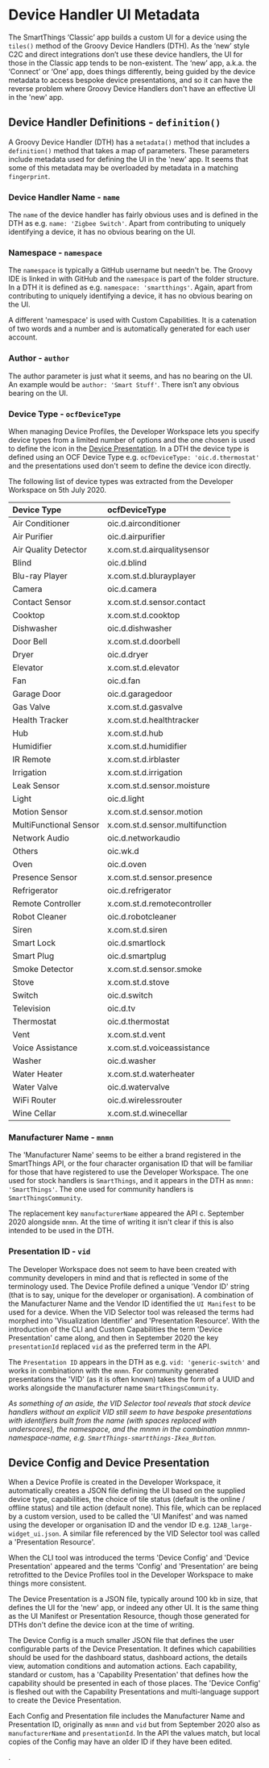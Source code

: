 # Device Handler UI Metadata
The SmartThings ‘Classic’ app builds a custom UI for a device using the `tiles()` method of the Groovy Device Handlers (DTH). 
As the ‘new’ style C2C and direct integrations don’t use these device handlers, the UI for those in the Classic app tends to be non-existent. 
The ‘new’ app, a.k.a. the ‘Connect’ or ‘One’ app, does things differently, being guided by the device metadata to access bespoke device presentations,
and so it can have the reverse problem where Groovy Device Handlers don't have an effective UI in the 'new' app.

## Device Handler Definitions - `definition()`
A Groovy Device Handler (DTH) has a `metadata()` method that includes a `definition()` method that takes a map of parameters. These parameters include
metadata used for defining the UI in the 'new' app. It seems that some of this metadata may be overloaded by metadata in a matching `fingerprint`.

### Device Handler Name - `name`
The `name` of the device handler has fairly obvious uses and is defined in the DTH as e.g. `name: 'Zigbee Switch'`. Apart from contributing to uniquely identifying a device, it has no obvious bearing on the UI.

### Namespace - `namespace`
The `namespace` is typically a GitHub username but needn't be. The Groovy IDE is linked in with GitHub and the `namespace` is part of the folder structure.
In a DTH it is defined as e.g. `namespace: 'smartthings'`. Again, apart from contributing to uniquely identifying a device, it has no obvious bearing on the UI.

A different 'namespace' is used with Custom Capabilities. It is a catenation of two words and a number and is automatically generated for each user account.
 
### Author - `author`
The author parameter is just what it seems, and has no bearing on the UI. An example would be `author: 'Smart Stuff'`. There isn’t any obvious bearing on the UI.

### Device Type - `ocfDeviceType`
When managing Device Profiles, the Developer Workspace lets you specify device types from a limited number of options and the one chosen is used to define the icon in the [Device Presentation](#device-config-and-device-presentation). 
In a DTH the device type is defined using an OCF Device Type  e.g. `ocfDeviceType: 'oic.d.thermostat'` and the presentations used don't seem to define the device icon directly.

The following list of device types was extracted from the Developer Workspace on 5th July 2020.

Device Type|ocfDeviceType
:---|:---
Air Conditioner|oic.d.airconditioner
Air Purifier|oic.d.airpurifier
Air Quality Detector|x.com.st.d.airqualitysensor
Blind|oic.d.blind
Blu-ray Player|x.com.st.d.blurayplayer
Camera|oic.d.camera
Contact Sensor|x.com.st.d.sensor.contact
Cooktop|x.com.st.d.cooktop
Dishwasher|oic.d.dishwasher
Door Bell|x.com.st.d.doorbell
Dryer|oic.d.dryer
Elevator|x.com.st.d.elevator
Fan|oic.d.fan
Garage Door|oic.d.garagedoor
Gas Valve|x.com.st.d.gasvalve
Health Tracker|x.com.st.d.healthtracker
Hub|x.com.st.d.hub
Humidifier|x.com.st.d.humidifier
IR Remote|x.com.st.d.irblaster
Irrigation|x.com.st.d.irrigation
Leak Sensor|x.com.st.d.sensor.moisture
Light|oic.d.light
Motion Sensor|x.com.st.d.sensor.motion
MultiFunctional Sensor|x.com.st.d.sensor.multifunction
Network Audio|oic.d.networkaudio
Others|oic.wk.d
Oven|oic.d.oven
Presence Sensor|x.com.st.d.sensor.presence
Refrigerator|oic.d.refrigerator
Remote Controller|x.com.st.d.remotecontroller
Robot Cleaner|oic.d.robotcleaner
Siren|x.com.st.d.siren
Smart Lock|oic.d.smartlock
Smart Plug|oic.d.smartplug
Smoke Detector|x.com.st.d.sensor.smoke
Stove|x.com.st.d.stove
Switch|oic.d.switch
Television|oic.d.tv
Thermostat|oic.d.thermostat
Vent|x.com.st.d.vent
Voice Assistance|x.com.st.d.voiceassistance
Washer|oic.d.washer
Water Heater|x.com.st.d.waterheater
Water Valve|oic.d.watervalve
WiFi Router|oic.d.wirelessrouter
Wine Cellar|x.com.st.d.winecellar

### Manufacturer Name - `mnmn`
The 'Manufacturer Name' seems to be either a brand registered in the SmartThings API, or the four character organisation ID 
that will be familiar for those that have registered to use the Developer Workspace. The one used for stock handlers is 
`SmartThings`, and it appears in the DTH as `mnmn: 'SmartThings'`. The one used for community handlers is `SmartThingsCommunity`.

The replacement key `manufacturerName` appeared the API c. September 2020 alongside `mnmn`. At the time of writing it isn't clear if
this is also intended to be used in the DTH.

### Presentation ID - `vid`
The Developer Workspace does not seem to have been created with community developers in mind and that is reflected in some of the terminology used.
The Device Profile defined a unique 'Vendor ID' string (that is to say, unique for the developer or organisation). A combination of the Manufacturer Name
and the Vendor ID identified the `UI Manifest` to be used for a device. When the VID Selector tool was released the terms had morphed into 'Visualization Identifier'
and 'Presentation Resource'. With the introduction of the CLI and Custom Capabilities the term 'Device Presentation' came along, and then in September 2020 the key 
`presentationId` replaced `vid` as the preferred term in the API.

The `Presentation ID` appears in the DTH as e.g. `vid: 'generic-switch'` and works in combinationn with the `mnmn`. For community generated presentations the 'VID' 
(as it is often known) takes the form of a UUID and works alongside the manufacturer name `SmartThingsCommunity`.

*As something of an aside, the VID Selector tool reveals that stock device handlers without an explicit VID still seem to have bespoke presentations with identifiers
built from the name (with spaces replaced with underscores), the namespace, and the mnmn in the combination mnmn-namespace-name, 
e.g. `SmartThings-smartthings-Ikea_Button`.*

## Device Config and Device Presentation
When a Device Profile is created in the Developer Workspace, it automatically creates a JSON file defining the UI based on the supplied device type, capabilities, 
the choice of tile status (default is the online / offline status) and tile action (default none). 
This file, which can be replaced by a custom version, used to be called the 'UI Manifest' and was named using the developer or organisation ID and the vendor ID 
e.g. `12AB_large-widget_ui.json`. A similar file referenced by the VID Selector tool was called a 'Presentation Resource'.

When the CLI tool was introduced the terms 'Device Config' and 'Device Presentation' appeared and the terms 'Config' and 'Presentation' are being retrofitted to the
Device Profiles tool in the Developer Workspace to make things more consistent. 

The Device Presentation is a JSON file, typically around 100 kb in size,
that defines the UI for the 'new' app, or indeed any other UI. It is the same thing as the UI Manifest or Presentation Resource, though those generated for
DTHs don't define the device icon at the time of writing.

The Device Config is a much smaller JSON file that defines the user configurable parts of the Device Presentation. It defines which capabilities should
be used for the dashboard status, dashboard actions, the details view, automation conditions and automation actions. Each capability, standard or custom, has a
'Capability Presentation' that defines how the capability should be presented in each of those places. The 'Device Config' is fleshed out with the Capability 
Presentations and multi-language support to create the Device Presentation.

Each Config and Presentation file includes the Manufacturer Name and Presentation ID, originally as `mnmn` and `vid` but from September 2020 also as `manufacturerName`
and `presentationId`. In the API the values match, but local copies of the Config may have an older ID if they have been edited.

.
